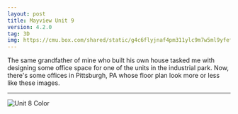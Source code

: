 ```yaml
---
layout: post
title: Mayview Unit 9
version: 4.2.0
tag: 3D
img: https://cmu.box.com/shared/static/g4c6flyjnaf4pm311ylc9m7w5ml9yfef.png
---
```


The same grandfather of mine who built his own house tasked me with designing some office space for one of the units in the industrial park. Now, there's some offices in Pittsburgh, PA whose floor plan look more or less like these images.

---

![Unit 8 Color](https://cmu.box.com/shared/static/pdzyzcmocgu44fiuqniuownwbantpvx1.png)

